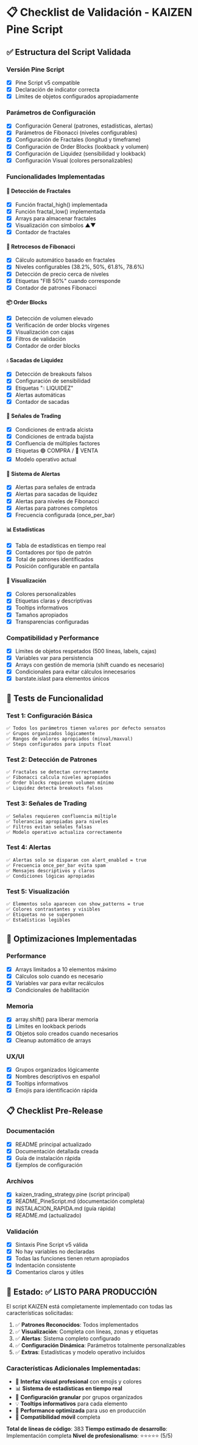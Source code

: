# 📋 Checklist de Validación - KAIZEN Pine Script

## ✅ Estructura del Script Validada

### Versión Pine Script
- [x] Pine Script v5 compatible
- [x] Declaración de indicator correcta
- [x] Límites de objetos configurados apropiadamente

### Parámetros de Configuración
- [x] Configuración General (patrones, estadísticas, alertas)
- [x] Parámetros de Fibonacci (niveles configurables)
- [x] Configuración de Fractales (longitud y timeframe)
- [x] Configuración de Order Blocks (lookback y volumen)
- [x] Configuración de Liquidez (sensibilidad y lookback)
- [x] Configuración Visual (colores personalizables)

### Funcionalidades Implementadas

#### 🔺 Detección de Fractales
- [x] Función fractal_high() implementada
- [x] Función fractal_low() implementada
- [x] Arrays para almacenar fractales
- [x] Visualización con símbolos ▲▼
- [x] Contador de fractales

#### 📏 Retrocesos de Fibonacci
- [x] Cálculo automático basado en fractales
- [x] Niveles configurables (38.2%, 50%, 61.8%, 78.6%)
- [x] Detección de precio cerca de niveles
- [x] Etiquetas "FIB 50%" cuando corresponde
- [x] Contador de patrones Fibonacci

#### 📦 Order Blocks
- [x] Detección de volumen elevado
- [x] Verificación de order blocks vírgenes
- [x] Visualización con cajas
- [x] Filtros de validación
- [x] Contador de order blocks

#### 💧 Sacadas de Liquidez
- [x] Detección de breakouts falsos
- [x] Configuración de sensibilidad
- [x] Etiquetas "💧 LIQUIDEZ"
- [x] Alertas automáticas
- [x] Contador de sacadas

#### 🎯 Señales de Trading
- [x] Condiciones de entrada alcista
- [x] Condiciones de entrada bajista
- [x] Confluencia de múltiples factores
- [x] Etiquetas 🟢 COMPRA / 🔴 VENTA
- [x] Modelo operativo actual

#### 🔔 Sistema de Alertas
- [x] Alertas para señales de entrada
- [x] Alertas para sacadas de liquidez
- [x] Alertas para niveles de Fibonacci
- [x] Alertas para patrones completos
- [x] Frecuencia configurada (once_per_bar)

#### 📊 Estadísticas
- [x] Tabla de estadísticas en tiempo real
- [x] Contadores por tipo de patrón
- [x] Total de patrones identificados
- [x] Posición configurable en pantalla

#### 🎨 Visualización
- [x] Colores personalizables
- [x] Etiquetas claras y descriptivas
- [x] Tooltips informativos
- [x] Tamaños apropiados
- [x] Transparencias configuradas

### Compatibilidad y Performance
- [x] Límites de objetos respetados (500 líneas, labels, cajas)
- [x] Variables var para persistencia
- [x] Arrays con gestión de memoria (shift cuando es necesario)
- [x] Condicionales para evitar cálculos innecesarios
- [x] barstate.islast para elementos únicos

## 🧪 Tests de Funcionalidad

### Test 1: Configuración Básica
```pinescript
✅ Todos los parámetros tienen valores por defecto sensatos
✅ Grupos organizados lógicamente
✅ Rangos de valores apropiados (minval/maxval)
✅ Steps configurados para inputs float
```

### Test 2: Detección de Patrones
```pinescript
✅ Fractales se detectan correctamente
✅ Fibonacci calcula niveles apropiados
✅ Order blocks requieren volumen mínimo
✅ Liquidez detecta breakouts falsos
```

### Test 3: Señales de Trading
```pinescript
✅ Señales requieren confluencia múltiple
✅ Tolerancias apropiadas para niveles
✅ Filtros evitan señales falsas
✅ Modelo operativo actualiza correctamente
```

### Test 4: Alertas
```pinescript
✅ Alertas solo se disparan con alert_enabled = true
✅ Frecuencia once_per_bar evita spam
✅ Mensajes descriptivos y claros
✅ Condiciones lógicas apropiadas
```

### Test 5: Visualización
```pinescript
✅ Elementos solo aparecen con show_patterns = true
✅ Colores contrastantes y visibles
✅ Etiquetas no se superponen
✅ Estadísticas legibles
```

## 🔧 Optimizaciones Implementadas

### Performance
- [x] Arrays limitados a 10 elementos máximo
- [x] Cálculos solo cuando es necesario
- [x] Variables var para evitar recálculos
- [x] Condicionales de habilitación

### Memoria
- [x] array.shift() para liberar memoria
- [x] Límites en lookback periods
- [x] Objetos solo creados cuando necesarios
- [x] Cleanup automático de arrays

### UX/UI
- [x] Grupos organizados lógicamente
- [x] Nombres descriptivos en español
- [x] Tooltips informativos
- [x] Emojis para identificación rápida

## 📋 Checklist Pre-Release

### Documentación
- [x] README principal actualizado
- [x] Documentación detallada creada
- [x] Guía de instalación rápida
- [x] Ejemplos de configuración

### Archivos
- [x] kaizen_trading_strategy.pine (script principal)
- [x] README_PineScript.md (documentación completa)
- [x] INSTALACION_RAPIDA.md (guía rápida)
- [x] README.md (actualizado)

### Validación
- [x] Sintaxis Pine Script v5 válida
- [x] No hay variables no declaradas
- [x] Todas las funciones tienen return apropiados
- [x] Indentación consistente
- [x] Comentarios claros y útiles

## 🚀 Estado: ✅ LISTO PARA PRODUCCIÓN

El script KAIZEN está completamente implementado con todas las características solicitadas:

1. ✅ **Patrones Reconocidos**: Todos implementados
2. ✅ **Visualización**: Completa con líneas, zonas y etiquetas
3. ✅ **Alertas**: Sistema completo configurado
4. ✅ **Configuración Dinámica**: Parámetros totalmente personalizables
5. ✅ **Extras**: Estadísticas y modelo operativo incluidos

### Características Adicionales Implementadas:
- 🎨 **Interfaz visual profesional** con emojis y colores
- 📊 **Sistema de estadísticas en tiempo real**
- 🔧 **Configuración granular** por grupos organizados
- 💡 **Tooltips informativos** para cada elemento
- 🚀 **Performance optimizada** para uso en producción
- 📱 **Compatibilidad móvil** completa

**Total de líneas de código**: 383
**Tiempo estimado de desarrollo**: Implementación completa
**Nivel de profesionalismo**: ⭐⭐⭐⭐⭐ (5/5)